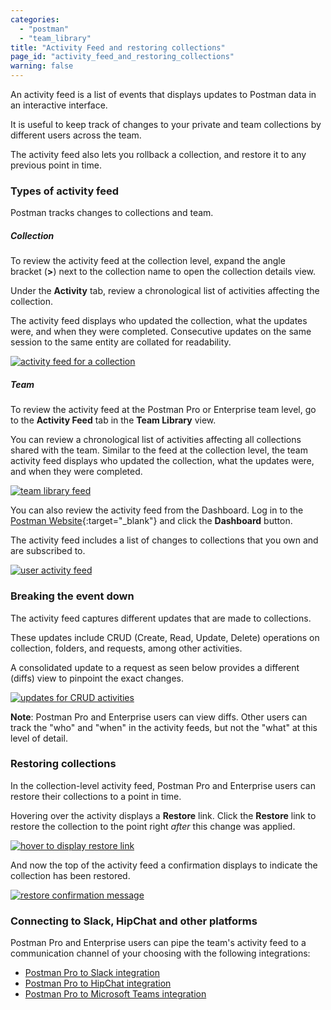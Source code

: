 ```yaml
---
categories:
  - "postman"
  - "team_library"
title: "Activity Feed and restoring collections"
page_id: "activity_feed_and_restoring_collections"
warning: false
---
```


An activity feed is a list of events that displays updates to Postman data in an interactive interface. 

It is useful to keep track of changes to your private and team collections by different users across the team. 

The activity feed also lets you rollback a collection, and restore it to any previous point in time. 

### Types of activity feed

Postman tracks changes to collections and team.

##### **Collection**

To review the activity feed at the collection level, expand the angle bracket (**>**) next to the collection name to open the collection details view. 

Under the **Activity** tab, review a chronological list of activities affecting the collection. 

The activity feed displays who updated the collection, what the updates were, and when they were completed. Consecutive updates on the same session to the same entity are collated for readability.

[![activity feed for a collection](https://s3.amazonaws.com/postman-static-getpostman-com/postman-docs/teamlib-activity-feed.png)](https://s3.amazonaws.com/postman-static-getpostman-com/postman-docs/teamlib-activity-feed.png)

##### **Team**

To review the activity feed at the Postman Pro or Enterprise team level, go to the **Activity Feed** tab in the **Team Library** view. 

You can review a chronological list of activities affecting all collections shared with the team. Similar to the feed at the collection level, the team activity feed displays who updated the collection, what the updates were, and when they were completed.

[![team library feed](https://s3.amazonaws.com/postman-static-getpostman-com/postman-docs/teamlib-activity-feed.png)](https://s3.amazonaws.com/postman-static-getpostman-com/postman-docs/teamlib-activity-feed.png)


You can also review the activity feed from the Dashboard. Log in to the [Postman Website](https://app.getpostman.com){:target="_blank"} and click the **Dashboard** button. 

The activity feed includes a list of changes to collections that you own and are subscribed to.

[![user activity feed](https://s3.amazonaws.com/postman-static-getpostman-com/postman-docs/teamlib-feed-dashboard.png)](https://s3.amazonaws.com/postman-static-getpostman-com/postman-docs/teamlib-feed-dashboard.png)

### Breaking the event down

The activity feed captures different updates that are made to collections. 

These updates include CRUD (Create, Read, Update, Delete) operations on collection, folders, and requests, among other activities.

A consolidated update to a request as seen below provides a different (diffs) view to pinpoint the exact changes. 

[![updates for CRUD activities](https://s3.amazonaws.com/postman-static-getpostman-com/postman-docs/event-breakdown.png)](https://s3.amazonaws.com/postman-static-getpostman-com/postman-docs/event-breakdown.png)

**Note**: Postman Pro and Enterprise users can view diffs. Other users can track the "who" and "when" in the activity feeds, but not the "what" at this level of detail. 

### Restoring collections

In the collection-level activity feed, Postman Pro and Enterprise users can restore their collections to a point in time.

Hovering over the activity displays a **Restore** link. Click the **Restore** link to restore the collection to the point right _after_ this change was applied.

[![hover to display restore link](https://s3.amazonaws.com/postman-static-getpostman-com/postman-docs/restore-collections.png)](https://s3.amazonaws.com/postman-static-getpostman-com/postman-docs/restore-collections.png)

And now the top of the activity feed a confirmation displays to indicate the collection has been restored.

[![restore confirmation message](https://s3.amazonaws.com/postman-static-getpostman-com/postman-docs/58927426.png)](https://s3.amazonaws.com/postman-static-getpostman-com/postman-docs/58927426.png)

### Connecting to Slack, HipChat and other platforms

Postman Pro and Enterprise users can pipe the team's activity feed to a communication channel of your choosing with the following integrations:

   *   [Postman Pro to Slack integration](/docs/pro/integrations/slack)
   *   [Postman Pro to HipChat integration](/docs/pro/integrations/hipchat)
   *   [Postman Pro to Microsoft Teams integration](/docs/pro/integrations/microsoft_teams)  
